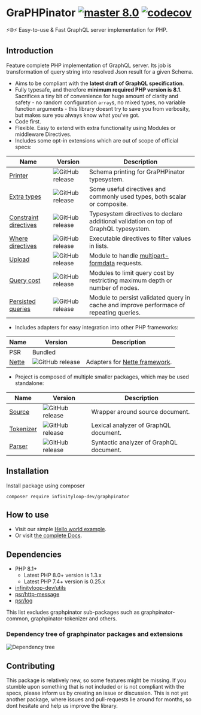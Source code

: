 # GraPHPinator [![master 8.0](https://github.com/graphpql/graphpinator/workflows/PHP/badge.svg?branch=master)](https://github.com/graphpql/graphpinator/actions?query=branch%3Amaster) [![codecov](https://codecov.io/gh/infinityloop-dev/graphpinator/branch/master/graph/badge.svg)](https://codecov.io/gh/infinityloop-dev/graphpinator)

:zap::globe_with_meridians::zap: Easy-to-use & Fast GraphQL server implementation for PHP.

## Introduction

Feature complete PHP implementation of GraphQL server. Its job is transformation of query string into resolved Json result for a given Schema. 

- Aims to be compliant with the **latest draft of GraphQL specification**.
- Fully typesafe, and therefore **minimum required PHP version is 8.1**. Sacrifices a tiny bit of convenience for huge amount of clarity and safety - no random configuration `array`s, no mixed types, no variable function arguments - this library doesnt try to save you from verbosity, but makes sure you always know what you've got.
- Code first.
- Flexible. Easy to extend with extra functionality using Modules or middleware Directives.
- Includes some opt-in extensions which are out of scope of official specs:

|Name|Version|Description|
|---|---|---|
|[Printer](https://github.com/graphpql/graphpinator-printer)|![GitHub release](https://img.shields.io/github/v/release/graphpql/graphpinator-printer?label=version)|Schema printing for GraPHPinator typesystem.|
|[Extra types](https://github.com/graphpql/graphpinator-extra-types)|![GitHub release](https://img.shields.io/github/v/release/graphpql/graphpinator-extra-types?label=version)|Some useful directives and commonly used types, both scalar or composite.|
|[Constraint directives](https://github.com/graphpql/graphpinator-constraint-directives)|![GitHub release](https://img.shields.io/github/v/release/graphpql/graphpinator-constraint-directives?label=version)|Typesystem directives to declare additional validation on top of GraphQL typesystem.|
|[Where directives](https://github.com/graphpql/graphpinator-where-directives)|![GitHub release](https://img.shields.io/github/v/release/graphpql/graphpinator-where-directives?label=version)|Executable directives to filter values in lists.|
|[Upload](https://github.com/graphpql/graphpinator-upload)|![GitHub release](https://img.shields.io/github/v/release/graphpql/graphpinator-upload?label=version)|Module to handle [multipart-formdata](https://github.com/jaydenseric/graphql-multipart-request-spec) requests.|
|[Query cost](https://github.com/graphpql/graphpinator-query-cost)|![GitHub release](https://img.shields.io/github/v/release/graphpql/graphpinator-query-cost?label=version)|Modules to limit query cost by restricting maximum depth or number of nodes.|
|[Persisted queries](https://github.com/graphpql/graphpinator-persisted-queries)|![GitHub release](https://img.shields.io/github/v/release/graphpql/graphpinator-persisted-queries?label=version)|Module to persist validated query in cache and improve performace of repeating queries.|

- Includes adapters for easy integration into other PHP frameworks:

|Name|Version|Description|
|---|---|---|
|PSR|Bundled||
|[Nette](https://github.com/graphpql/graphpinator-nette)|![GitHub release](https://img.shields.io/github/v/release/graphpql/graphpinator-nette?label=version)|Adapters for [Nette framework](https://nette.org/).|

- Project is composed of multiple smaller packages, which may be used standalone:

|Name|Version|Description|
|---|---|---|
|[Source](https://github.com/graphpql/graphpinator-source)|![GitHub release](https://img.shields.io/github/v/release/graphpql/graphpinator-source?label=version)|Wrapper around source document.|
|[Tokenizer](https://github.com/graphpql/graphpinator-tokenizer)|![GitHub release](https://img.shields.io/github/v/release/graphpql/graphpinator-tokenizer?label=version)|Lexical analyzer of GraphQL document.|
|[Parser](https://github.com/graphpql/graphpinator-parser)|![GitHub release](https://img.shields.io/github/v/release/graphpql/graphpinator-parser?label=version)|Syntactic analyzer of GraphQL document.|

## Installation

Install package using composer

```composer require infinityloop-dev/graphpinator```

## How to use

- Visit our simple [Hello world example](https://github.com/graphpql/graphpinator/blob/master/docs/examples/HelloWorld.md).
- Or visit [the complete Docs](https://github.com/graphpql/graphpinator/blob/master/docs/README.md).

## Dependencies

- PHP 8.1+ 
  - Latest PHP 8.0+ version is 1.3.x
  - Latest PHP 7.4+ version is 0.25.x
- [infinityloop-dev/utils](https://github.com/infinityloop-dev/utils)
- [psr/http-message](https://github.com/php-fig/http-message)
- [psr/log](https://github.com/php-fig/log)

This list excludes graphpinator sub-packages such as graphpinator-common, graphpinator-tokenizer and others.

### Dependency tree of graphpinator packages and extensions

![Dependency tree](docs/dependency_diagram.svg)

## Contributing

This package is relatively new, so some features might be missing. If you stumble upon something that is not included or is not compliant with the specs, please inform us by creating an issue or discussion. This is not yet another package, where issues and pull-requests lie around for months, so dont hesitate and help us improve the library.
